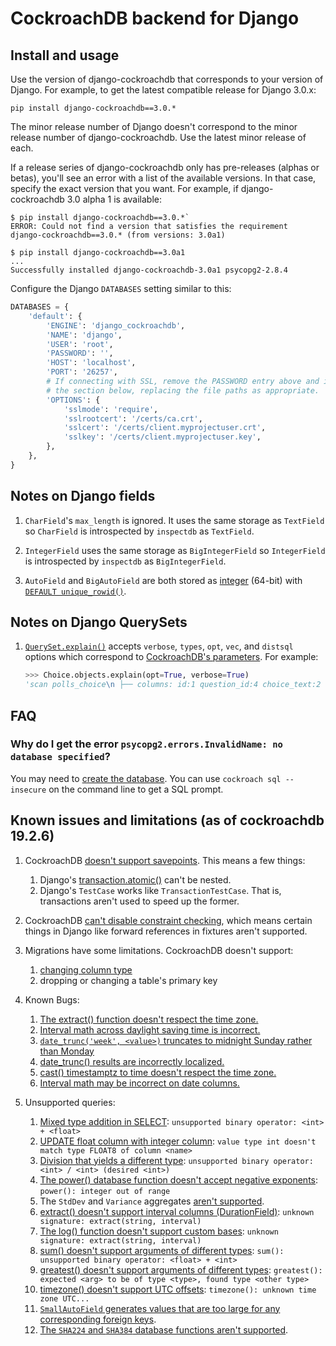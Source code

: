 # CockroachDB backend for Django

## Install and usage

Use the version of django-cockroachdb that corresponds to your version of
Django. For example, to get the latest compatible release for Django 3.0.x:

`pip install django-cockroachdb==3.0.*`

The minor release number of Django doesn't correspond to the minor release
number of django-cockroachdb. Use the latest minor release of each.

If a release series of django-cockroachdb only has pre-releases (alphas or
betas), you'll see an error with a list of the available versions. In that
case, specify the exact version that you want. For example, if
django-cockroachdb 3.0 alpha 1 is available:

```
$ pip install django-cockroachdb==3.0.*`
ERROR: Could not find a version that satisfies the requirement
django-cockroachdb==3.0.* (from versions: 3.0a1)

$ pip install django-cockroachdb==3.0a1
...
Successfully installed django-cockroachdb-3.0a1 psycopg2-2.8.4
```

Configure the Django `DATABASES` setting similar to this:

```python
DATABASES = {
    'default': {
        'ENGINE': 'django_cockroachdb',
        'NAME': 'django',
        'USER': 'root',
        'PASSWORD': '',
        'HOST': 'localhost',
        'PORT': '26257',
        # If connecting with SSL, remove the PASSWORD entry above and include
        # the section below, replacing the file paths as appropriate.
        'OPTIONS': {
            'sslmode': 'require',
            'sslrootcert': '/certs/ca.crt',
            'sslcert': '/certs/client.myprojectuser.crt',
            'sslkey': '/certs/client.myprojectuser.key',
        },
    },
}
```

## Notes on Django fields

1. `CharField`'s `max_length` is ignored. It uses the same storage as
   `TextField` so `CharField` is introspected by `inspectdb` as `TextField`.

2. `IntegerField` uses the same storage as `BigIntegerField` so `IntegerField`
   is introspected by `inspectdb` as `BigIntegerField`.

3. `AutoField` and `BigAutoField` are both stored as
   [integer](https://www.cockroachlabs.com/docs/stable/int.html) (64-bit) with
   [`DEFAULT unique_rowid()`](https://www.cockroachlabs.com/docs/stable/functions-and-operators.html#id-generation-functions).

## Notes on Django QuerySets

1. [`QuerySet.explain()`](https://docs.djangoproject.com/en/stable/ref/models/querysets/#explain)
   accepts `verbose`, `types`, `opt`, `vec`, and `distsql` options which
   correspond to [CockroachDB's parameters](https://www.cockroachlabs.com/docs/stable/explain.html#parameters).
   For example:

    ```python
    >>> Choice.objects.explain(opt=True, verbose=True)
    'scan polls_choice\n ├── columns: id:1 question_id:4 choice_text:2 votes:3\n ├── stats: [rows=1]\n ├── cost: 1.1\n ├── key: (1)\n ├── fd: (1)-->(2-4)\n └── prune: (1-4)'
    ```

## FAQ

### Why do I get the error ``psycopg2.errors.InvalidName: no database specified``?

You may need to [create the database](https://www.cockroachlabs.com/docs/stable/create-database.html).
You can use `cockroach sql --insecure` on the command line to get a SQL prompt.

## Known issues and limitations (as of cockroachdb 19.2.6)

1. CockroachDB [doesn't support savepoints](https://github.com/cockroachdb/cockroach/issues/10735).
   This means a few things:

   1. Django's [transaction.atomic()](https://docs.djangoproject.com/en/stable/topics/db/transactions/#django.db.transaction.atomic)
      can't be nested.
   2. Django's `TestCase` works like `TransactionTestCase`. That is,
      transactions aren't used to speed up the former.

2. CockroachDB [can't disable constraint checking](https://github.com/cockroachdb/cockroach/issues/19444),
   which means certain things in Django like forward references in fixtures
   aren't supported.

4. Migrations have some limitations. CockroachDB doesn't support:

   1. [changing column type](https://github.com/cockroachdb/cockroach/issues/9851)
   2. dropping or changing a table's primary key

5. Known Bugs:
   1. [The extract() function doesn't respect the time zone.](https://github.com/cockroachdb/django-cockroachdb/issues/47)
   2. [Interval math across daylight saving time is incorrect.](https://github.com/cockroachdb/django-cockroachdb/issues/54)
   3. [`date_trunc('week', <value>)` truncates to midnight Sunday rather than Monday](https://github.com/cockroachdb/django-cockroachdb/issues/92)
   4. [date_trunc() results are incorrectly localized.](https://github.com/cockroachdb/django-cockroachdb/issues/32)
   5. [cast() timestamptz to time doesn't respect the time zone.](https://github.com/cockroachdb/django-cockroachdb/issues/37)
   6. [Interval math may be incorrect on date columns.](https://github.com/cockroachdb/django-cockroachdb/issues/53)

6. Unsupported queries:
   1. [Mixed type addition in SELECT](https://github.com/cockroachdb/django-cockroachdb/issues/19):
      `unsupported binary operator: <int> + <float>`
   2. [UPDATE float column with integer column](https://github.com/cockroachdb/django-cockroachdb/issues/20):
      `value type int doesn't match type FLOAT8 of column <name>`
   3. [Division that yields a different type](https://github.com/cockroachdb/django-cockroachdb/issues/21):
      `unsupported binary operator: <int> / <int> (desired <int>)`
   4. [The power() database function doesn't accept negative exponents](https://github.com/cockroachdb/django-cockroachdb/issues/22):
      `power(): integer out of range`
   5. The `StdDev` and `Variance` aggregates
      [aren't supported](https://github.com/cockroachdb/django-cockroachdb/issues/25).
   6. [extract() doesn't support interval columns (DurationField)](https://github.com/cockroachdb/django-cockroachdb/issues/29):
      `unknown signature: extract(string, interval)`
   7. [The log() function doesn't support custom bases](https://github.com/cockroachdb/django-cockroachdb/issues/50):
      `unknown signature: extract(string, interval)`
   8. [sum() doesn't support arguments of different types](https://github.com/cockroachdb/django-cockroachdb/issues/73):
      `sum(): unsupported binary operator: <float> + <int>`
   9. [greatest() doesn't support arguments of different types](https://github.com/cockroachdb/django-cockroachdb/issues/74):
      `greatest(): expected <arg> to be of type <type>, found type <other type>`
   10. [timezone() doesn't support UTC offsets](https://github.com/cockroachdb/django-cockroachdb/issues/97):
       `timezone(): unknown time zone UTC...`
   11. [`SmallAutoField` generates values that are too large for any corresponding foreign keys](https://github.com/cockroachdb/django-cockroachdb/issues/84).
   12. [The `SHA224` and `SHA384` database functions aren't supported](https://github.com/cockroachdb/django-cockroachdb/issues/81).
